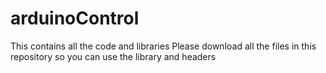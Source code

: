 # arduinoControl
This contains all the code and libraries
Please download all the files in this repository 
so you can use the library and headers
